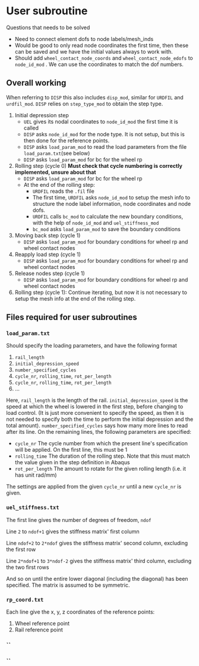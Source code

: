 # User subroutine

Questions that needs to be solved

* Need to connect element dofs to node labels/mesh_inds
* Would be good to only read node coordinates the first time, then these can be saved and we have the initial values always to work with.
* Should add `wheel_contact_node_coords` and `wheel_contact_node_edofs` to `node_id_mod` . We can use the coordinates to match the dof numbers. 

## Overall working

When referring to `DISP` this also includes `disp_mod`, similar for `URDFIL` and `urdfil_mod`. `DISP` relies on `step_type_mod` to obtain the step type.

1. Initial depression step
   - `UEL` gives its nodal coordinates to `node_id_mod` the first time it is called
   - `DISP` asks `node_id_mod` for the node type. It is not setup, but this is then done for the reference points.
   - `DISP` asks `load_param_mod`  to read the load parameters from the file `load_param.txt`(see below)
   - `DISP` asks `load_param_mod` for bc for the wheel rp
2. Rolling step (cycle 0) **Must check that cycle numbering is correctly implemented, unsure about that**
   - `DISP` asks `load_param_mod` for bc for the wheel rp
   - At the end of the rolling step:
     * `URDFIL` reads the `.fil` file 
     * The first time, `URDFIL` asks `node_id_mod` to setup the mesh info to structure the node label information, node coordinates and node dofs. 
     * `URDFIL` calls `bc_mod` to calculate the new boundary conditions, with the help of `node_id_mod` and `uel_stiffness_mod`
     * `bc_mod` asks `load_param_mod` to save the  boundary conditions
3. Moving back step (cycle 1)
   - `DISP` asks `load_param_mod` for boundary conditions for wheel rp and wheel contact nodes
4. Reapply load step (cycle 1)
   - `DISP` asks `load_param_mod` for boundary conditions for wheel rp and wheel contact nodes
5. Release nodes step (cycle 1)
   - `DISP` asks `load_param_mod` for boundary conditions for wheel rp and wheel contact nodes
6. Rolling step (cycle 1): Continue iterating, but now it is not necessary to setup the mesh info at the end of the rolling step. 
## Files required for user subroutines

### `load_param.txt`

Should specify the loading parameters, and have the following format

1. `rail_length`
2. `initial_depression_speed`
3. `number_specified_cycles`
4. `cycle_nr`,  `rolling_time`, `rot_per_length`
5. `cycle_nr`,  `rolling_time`, `rot_per_length`
6. ...

Here, `rail_length` is the length of the rail. `initial_depression_speed` is the speed at which the wheel is lowered in the first step, before changing to load control. (It is just more convenient to specify the speed, as then it is not needed to specify both the time to perform the initial depression and the total amount). `number_specified_cycles` says how many more lines to read after its line. On the remaining lines, the following parameters are specified:

* `cycle_nr`
  The cycle number from which the present line's specification will be applied. On the first line, this must be 1
* `rolling_time`
  The duration of the rolling step. Note that this must match the value given in the step definition in Abaqus
* `rot_per_length`
  The amount to rotate for the given rolling length (i.e. it has unit rad/mm)

The settings are applied from the given `cycle_nr` until a new `cycle_nr` is given. 

### `uel_stiffness.txt`

The first line gives the number of degrees of freedom, `ndof`

Line `2` to `ndof+1` gives the stiffness matrix' first column

Line `ndof+2` to `2*ndof` gives the stiffness matrix' second column, excluding the first row

Line `2*ndof+1` to `3*ndof-2` gives the stiffness matrix' third column, excluding the two first rows

And so on until the entire lower diagonal (including the diagonal) has been specified. The matrix is assumed to be symmetric. 

### `rp_coord.txt`

Each line give the x, y, z coordinates of the reference points:

1. Wheel reference point
2. Rail reference point

### ``

### ``

